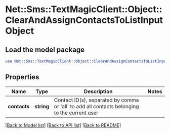 # Net::Sms::TextMagicClient::Object::ClearAndAssignContactsToListInputObject

## Load the model package
```perl
use Net::Sms::TextMagicClient::Object::ClearAndAssignContactsToListInputObject;
```

## Properties
Name | Type | Description | Notes
------------ | ------------- | ------------- | -------------
**contacts** | **string** | Contact ID(s), separated by comma or &#39;all&#39; to add all contacts belonging to the current user | 

[[Back to Model list]](../README.md#documentation-for-models) [[Back to API list]](../README.md#documentation-for-api-endpoints) [[Back to README]](../README.md)



